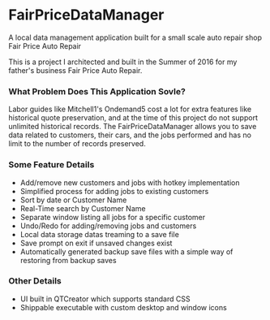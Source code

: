 # FairPriceDataManager
A local data management application built for a small scale auto repair shop Fair Price Auto Repair

This is a project I architected and built in the Summer of 2016 for my father's business Fair Price Auto Repair. 

<h3>What Problem Does This Application Sovle?</h3>
Labor guides like Mitchell1's Ondemand5 cost a lot for extra features like historical quote preservation, and at the 
time of this project do not support unlimited historical records. The FairPriceDataManager allows you to save data related to
customers, their cars, and the jobs performed and has no limit to the number of records preserved. 

<h3>Some Feature Details</h3>

* Add/remove new customers and jobs with hotkey implementation
* Simplified process for adding jobs to existing customers
* Sort by date or Customer Name
* Real-Time search by Customer Name
* Separate window listing all jobs for a specific customer
* Undo/Redo for adding/removing jobs and customers
* Local data storage datas treaming to a save file
* Save prompt on exit if unsaved changes exist
* Automatically generated backup save files with a simple way of restoring from backup saves

<h3>Other Details</h3>

* UI built in QTCreator which supports standard CSS
* Shippable executable with custom desktop and window icons
